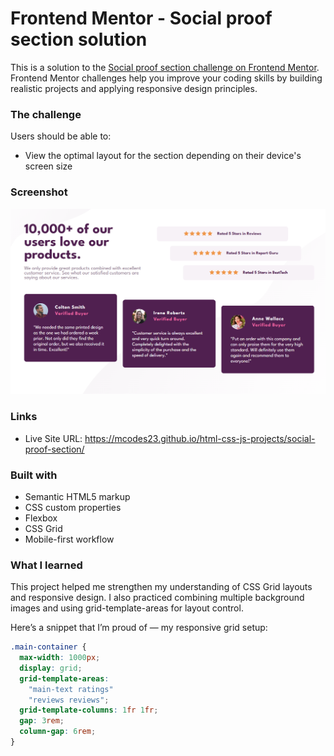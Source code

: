 # Frontend Mentor - Social proof section solution

This is a solution to the [Social proof section challenge on Frontend Mentor](https://www.frontendmentor.io/challenges/social-proof-section-6e0qTv_bA). Frontend Mentor challenges help you improve your coding skills by building realistic projects and applying responsive design principles.

### The challenge

Users should be able to:

- View the optimal layout for the section depending on their device's screen size

### Screenshot

![](./images/Screenshot.png)

### Links

- Live Site URL: https://mcodes23.github.io/html-css-js-projects/social-proof-section/

### Built with

- Semantic HTML5 markup
- CSS custom properties
- Flexbox
- CSS Grid
- Mobile-first workflow

### What I learned

This project helped me strengthen my understanding of CSS Grid layouts and responsive design. I also practiced combining multiple background images and using grid-template-areas for layout control.

Here’s a snippet that I’m proud of — my responsive grid setup:

```css
.main-container {
  max-width: 1000px;
  display: grid;
  grid-template-areas:
    "main-text ratings"
    "reviews reviews";
  grid-template-columns: 1fr 1fr;
  gap: 3rem;
  column-gap: 6rem;
}
```
